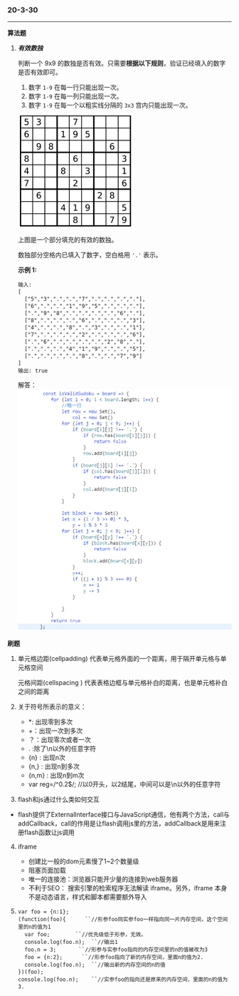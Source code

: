 ### 20-3-30

------

**算法题**

1. ***有效数独***

   判断一个 9x9 的数独是否有效。只需要**根据以下规则**，验证已经填入的数字是否有效即可。

   1. 数字 `1-9` 在每一行只能出现一次。
   2. 数字 `1-9` 在每一列只能出现一次。
   3. 数字 `1-9` 在每一个以粗实线分隔的 `3x3` 宫内只能出现一次。

   ![img](shudu.png)

   上图是一个部分填充的有效的数独。

   数独部分空格内已填入了数字，空白格用 `'.'` 表示。

   **示例 1:**

   ```
   输入:
   [
     ["5","3",".",".","7",".",".",".","."],
     ["6",".",".","1","9","5",".",".","."],
     [".","9","8",".",".",".",".","6","."],
     ["8",".",".",".","6",".",".",".","3"],
     ["4",".",".","8",".","3",".",".","1"],
     ["7",".",".",".","2",".",".",".","6"],
     [".","6",".",".",".",".","2","8","."],
     [".",".",".","4","1","9",".",".","5"],
     [".",".",".",".","8",".",".","7","9"]
   ]
   输出: true
   ```

    解答：![](shudu1.png)

**刷题**

1. 单元格边距(cellpadding)    代表单元格外面的一个距离，用于隔开单元格与单元格空间

   元格间距(cellspacing )     代表表格边框与单元格补白的距离，也是单元格补白之间的距离

2. 关于符号所表示的意义：

   -  *:  出现零到多次
   -  +：出现一次到多次
   - ？：出现零次或者一次
   - . :除了\n以外的任意字符
   -  {n} : 出现n次 
   -  {n,} : 出现n到多次 
   -  {n,m} : 出现n到m次 
   -  var reg=/^0.2$/; //以0开头，以2结尾，中间可以是\n以外的任意字符 

3.  flash和js通过什么类如何交互 

   - flash提供了Externallnterface接口与JavaScript通信，他有两个方法，call与addCallback，call的作用是让flash调用js里的方法，addCallback是用来注册flash函数让js调用

4. iframe

   - 创建比一般的dom元素慢了1~2个数量级
   - 阻塞页面加载
   - 唯一的连接池：浏览器只能开少量的连接到web服务器
   - 不利于SEO： 搜索引擎的检索程序无法解读 iframe。另外，iframe 本身不是动态语言，样式和脚本都需要额外导入 

5. ```
   var foo = {n:1};
   (function(foo){      ``//形参foo同实参foo一样指向同一片内存空间，这个空间里的n的值为1
     var foo;        ``//优先级低于形参，无效。
     console.log(foo.n);  ``//输出1
     foo.n = 3;       ``//形参与实参foo指向的内存空间里的n的值被改为3
     foo = {n:2};      ``//形参foo指向了新的内存空间，里面n的值为2.
     console.log(foo.n);  ``//输出新的内存空间的n的值
   })(foo);
   console.log(foo.n);    ``//实参foo的指向还是原来的内存空间，里面的n的值为3.
   ```

